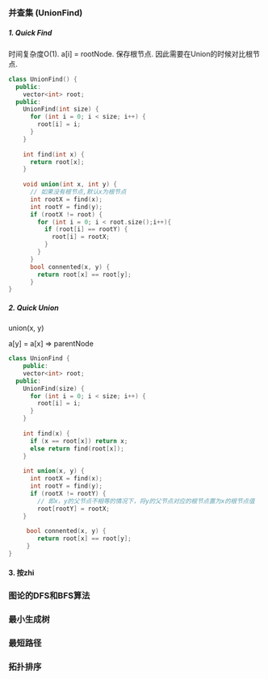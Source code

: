 ### 并查集 (UnionFind)

##### 1. Quick Find

时间复杂度O(1).  a[i] = rootNode. 保存根节点. 因此需要在Union的时候对比根节点.

```c++
class UnionFind() {
  public:
  	vector<int> root;
  public:
    UnionFind(int size) {
      for (int i = 0; i < size; i++) {
        root[i] = i;
      }
    }
  
    int find(int x) {
      return root[x];
    }
  
  	void union(int x, int y) {
      // 如果没有根节点,默认x为根节点
      int rootX = find(x);
      int rootY = find(y);
      if (rootX != root) {
        for (int i = 0; i < root.size();i++){
          if (root[i] == rootY) {
            root[i] = rootX;
          }
        }
      }
      bool connented(x, y) {
        return root[x] == root[y];
      }
}
```

##### 2. Quick Union

union(x, y)

a[y] = a[x] => parentNode

```c++
class UnionFind {
	public:
  	vector<int> root;
  public:
  	UnionFind(size) {
      for (int i = 0; i < size; i++) {
        root[i] = i;
      }
    }
  	
  	int find(x) {
      if (x == root[x]) return x;
      else return find(root[x]);
    }
  
  	int union(x, y) {
      int rootX = find(x);
      int rootY = find(y);
      if (rootX != rootY) {
        // 即x，y的父节点不相等的情况下，将y的父节点对应的根节点置为x的根节点值
        root[rootY] = rootX;
    }
     
     bool connented(x, y) {
        return root[x] == root[y];
     }
}
```

#### 3. 按zhi

### 图论的DFS和BFS算法

### 最小生成树

### 最短路径

### 拓扑排序
